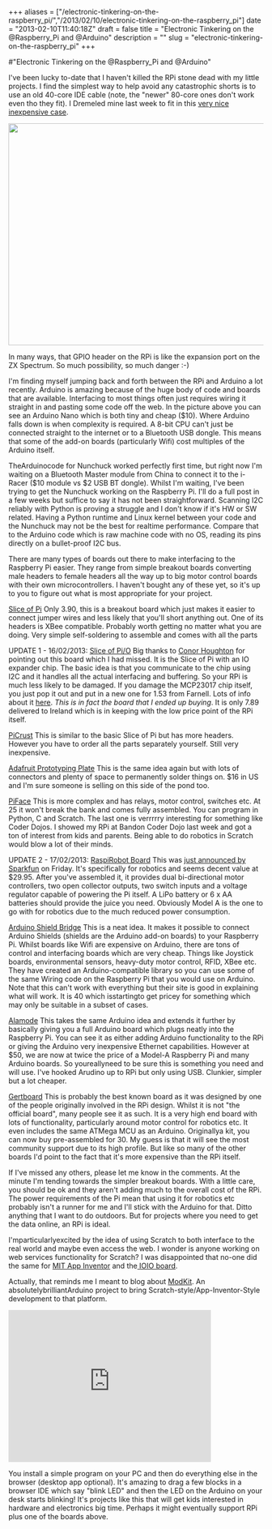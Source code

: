 +++
aliases = ["/electronic-tinkering-on-the-raspberry_pi/","/2013/02/10/electronic-tinkering-on-the-raspberry_pi"]
date = "2013-02-10T11:40:18Z"
draft = false
title = "Electronic Tinkering on the @Raspberry_Pi and @Arduino"
description = ""
slug = "electronic-tinkering-on-the-raspberry_pi"
+++

#"Electronic Tinkering on the @Raspberry_Pi and @Arduino"

I've been lucky to-date that I haven't killed the RPi stone dead with my little projects. I find the simplest way to help avoid any catastrophic shorts is to use an old 40-core IDE cable (note, the "newer" 80-core ones don't work even tho they fit). I Dremeled mine last week to fit in this <a href="http://www.ebay.co.uk/itm/Pi-Box-Case-Box-Enclosure-for-Raspberry-Pi-Computer-New-From-PiWorks-/390538699061?pt=UK_Computing_DesktopComponents_RL&hash=item5aedeba135">very nice inexpensive case</a>.

<a href="https://s3-eu-west-1.amazonaws.com/conoroneill.net/wp-content/uploads/2013/02/IMG_20130210_102511.jpg"><img class="alignnone size-large wp-image-931" title="IMG_20130210_102511" src="https://s3-eu-west-1.amazonaws.com/conoroneill.net/wp-content/uploads/2013/02/IMG_20130210_102511-1024x768.jpg" alt="" width="584" height="438" /></a>

In many ways, that GPIO header on the RPi is like the expansion port on the ZX Spectrum. So much possibility, so much danger :-)

I'm finding myself jumping back and forth between the RPi and Arduino a lot recently. Arduino is amazing because of the huge body of code and boards that are available. Interfacing to most things often just requires wiring it straight in and pasting some code off the web. In the picture above you can see an Arduino Nano which is both tiny and cheap ($10). Where Arduino falls down is when complexity is required. A 8-bit CPU can't just be connected straight to the internet or to a Bluetooth USB dongle. This means that some of the add-on boards (particularly Wifi) cost multiples of the Arduino itself.

TheArduinocode for Nunchuck worked perfectly first time, but right now I'm waiting on a Bluetooth Master module from China to connect it to the i-Racer ($10 module vs $2 USB BT dongle). Whilst I'm waiting, I've been trying to get the Nunchuck working on the Raspberry Pi. I'll do a full post in a few weeks but suffice to say it has not been straightforward. Scanning I2C reliably with Python is proving a struggle and I don't know if it's HW or SW related. Having a Python runtime and Linux kernel between your code and the Nunchuck may not be the best for realtime performance. Compare that to the Arduino code which is raw machine code with no OS, reading its pins directly on a bullet-proof I2C bus.

There are many types of boards out there to make interfacing to the Raspberry Pi easier. They range from simple breakout boards converting male headers to female headers all the way up to big motor control boards with their own microcontrollers. I haven't bought any of these yet, so it's up to you to figure out what is most appropriate for your project.

<a href="http://shop.ciseco.co.uk/slice-of-pi-add-on-for-raspberry-pi/">Slice of Pi</a>
Only 3.90, this is a breakout board which just makes it easier to connect jumper wires and less likely that you'll short anything out. One of its headers is XBee compatible. Probably worth getting no matter what you are doing. Very simple self-soldering to assemble and comes with all the parts

UPDATE 1 - 16/02/2013: <a href="http://shop.ciseco.co.uk/k002-slice-of-pi-o/">Slice of Pi/O</a>
Big thanks to <a href="https://twitter.com/conorjh">Conor Houghton</a> for pointing out this board which I had missed. It is the Slice of Pi with an IO expander chip. The basic idea is that you communicate to the chip using I2C and it handles all the actual interfacing and buffering. So your RPi is much less likely to be damaged. If you damage the MCP23017 chip itself, you just pop it out and put in a new one for 1.53 from Farnell. Lots of info about it <a href="http://nathan.chantrell.net/20120602/raspberry-pi-io-expander-board/">here</a>. <em>This is in fact the board that I ended up buying</em>. It is only 7.89 delivered to Ireland which is in keeping with the low price point of the RPi itself.

<a href="http://picru.st">PiCrust</a>
This is similar to the basic Slice of Pi but has more headers. However you have to order all the parts separately yourself. Still very inexpensive.

<a href="http://www.adafruit.com/products/801">Adafruit Prototyping Plate</a>
This is the same idea again but with lots of connectors and plenty of space to permanently solder things on. $16 in US and I'm sure someone is selling on this side of the pond too.

<a href="http://ie.farnell.com/jsp/search/displayproduct.jsp?SKU=2218566&amp;CMP=SOM-FB-PiFace-Launch">PiFace</a>
This is more complex and has relays, motor control, switches etc. At 25 it won't break the bank and comes fully assembled. You can program in Python, C and Scratch. The last one is verrrrry interesting for something like Coder Dojos. I showed my RPi at Bandon Coder Dojo last week and got a ton of interest from kids and parents. Being able to do robotics in Scratch would blow a lot of their minds.

UPDATE 2 - 17/02/2013: <a href="https://www.sparkfun.com/products/11561">RaspiRobot Board</a>
This was <a href="https://www.sparkfun.com/news/1074">just announced by Sparkfun</a> on Friday. It's specifically for robotics and seems decent value at $29.95. After you've assembled it, it provides dual bi-directional motor controllers, two open collector outputs, two switch inputs and a voltage regulator capable of powering the Pi itself. A LiPo battery or 6 x AA batteries should provide the juice you need. Obviously Model A is the one to go with for robotics due to the much reduced power consumption.

<a href="http://www.cooking-hacks.com/index.php/shop/raspberry-pi/raspberry-pi-to-arduino-shield-connection-bridge.html">Arduino Shield Bridge</a>
This is a neat idea. It makes it possible to connect Arduino Shields (shields are the Arduino add-on boards) to your Raspberry Pi. Whilst boards like Wifi are expensive on Arduino, there are tons of control and interfacing boards which are very cheap. Things like Joystick boards, environmental sensors, heavy-duty motor control, RFID, XBee etc. They have created an Arduino-compatible library so you can use some of the same Wiring code on the Raspberry Pi that you would use on Arduino. Note that this can't work with everything but their site is good in explaining what will work. It is 40 which isstartingto get pricey for something which may only be suitable in a subset of cases.

<a href="http://www.seeedstudio.com/depot/alamode-arduino-compatible-raspberry-pi-plate-p-1285.html?cPath=132_133">Alamode</a>
This takes the same Arduino idea and extends it further by basically giving you a full Arduino board which plugs neatly into the Raspberry Pi. You can see it as either adding Arduino functionality to the RPi or giving the Arduino very inexpensive Ethernet capabilities. However at $50, we are now at twice the price of a Model-A Raspberry Pi and many Arduino boards. So youreallyneed to be sure this is something you need and will use. I've hooked Arudino up to RPi but only using USB. Clunkier, simpler but a lot cheaper.

<a href="http://www.element14.com/community/docs/DOC-51726/l/assembled-gertboard-for-raspberry-pi">Gertboard</a>
This is probably the best known board as it was designed by one of the people originally involved in the RPi design. Whilst it is not "the official board", many people see it as such. It is a very high end board with lots of functionality, particularly around motor control for robotics etc. It even includes the same ATMega MCU as an Arduino. Originallya kit, you can now buy pre-assembled for 30. My guess is that it will see the most community support due to its high profile. But like so many of the other boards I'd point to the fact that it's more expensive than the RPi itself.

If I've missed any others, please let me know in the comments. At the minute I'm tending towards the simpler breakout boards. With a little care, you should be ok and they aren't adding much to the overall cost of the RPi. The power requirements of the Pi mean that using it for robotics etc probably isn't a runner for me and I'll stick with the Arduino for that. Ditto anything that I want to do outdoors. But for projects where you need to get the data online, an RPi is ideal.

I'mparticularlyexcited by the idea of using Scratch to both interface to the real world and maybe even access the web. I wonder is anyone working on web services functionality for Scratch? I was disappointed that no-one did the same for <a href="http://appinventor.mit.edu/">MIT App Inventor</a> and the<a href="https://www.sparkfun.com/products/11343"> IOIO board</a>.

Actually, that reminds me I meant to blog about <a href="http://www.modk.it/">ModKit</a>. An absolutelybrilliantArduino project to bring Scratch-style/App-Inventor-Style development to that platform.

<iframe src="http://player.vimeo.com/video/42436411" width="400" height="300" frameborder="0" webkitAllowFullScreen mozallowfullscreen allowFullScreen></iframe>

You install a simple program on your PC and then do everything else in the browser (desktop app optional). It's amazing to drag a few blocks in a browser IDE which say "blink LED" and then the LED on the Arduino on your desk starts blinking! It's projects like this that will get kids interested in hardware and electronics big time. Perhaps it might eventually support RPi plus one of the boards above.